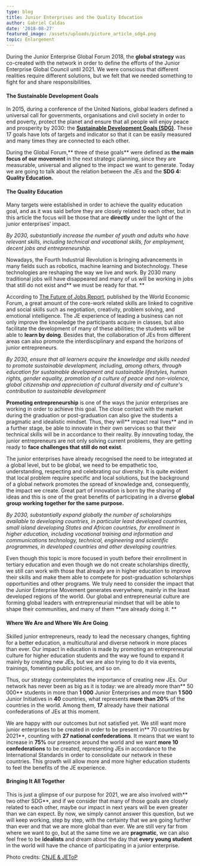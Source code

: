 ```yaml
---
type: blog
title: Junior Enterprises and the Quality Education
author: Gabriel Caldas
date: '2018-08-27'
featured_image: /assets/uploads/picture_article_sdg4.png
topic: Enlargement
---
```

During the Junior Enterprise Global Forum 2018, the **global strategy** was co-created with the network in order to define the efforts of the Junior Enterprise Global Council until 2021. We were conscious that different realities require different solutions, but we felt that we needed something to fight for and share responsibilities.

#### **The Sustainable Development Goals**

In 2015, during a conference of the United Nations, global leaders defined a universal call for governments, organisations and civil society in order to end poverty, protect the planet and ensure that all people will enjoy peace and prosperity by 2030: the [**Sustainable Development Goals (SDG)**](https://sustainabledevelopment.un.org/)**.** These 17 goals have lots of targets and indicator so that it can be easily measured and many times they are connected to each other.

During the Global Forum,** three of these goals** were defined as **the main focus of our movement** in the next strategic planning, since they are measurable, universal and aligned to the impact we want to generate. Today we are going to talk about the relation between the JEs and the **SDG 4: Quality Education.**

#### The Quality Education

Many targets were established in order to achieve the quality education goal, and as it was said before they are closely related to each other, but in this article the focus will be those that are **directly** under the light of the junior enterprises’ impact.

_By 2030, substantially increase the number of youth and adults who have relevant skills, including technical and vocational skills, for employment, decent jobs and entrepreneurship._

Nowadays, the Fourth Industrial Revolution is bringing advancements in many fields such as robotics, machine learning and biotechnology. These technologies are reshaping the way we live and work. By 2030 many traditional jobs will have disappeared and many of us will be working in jobs that still do not exist and** we must be ready for that. **

According to [The Future of Jobs Report](http://www3.weforum.org/docs/WEF_Future_of_Jobs.pdf), published by the World Economic Forum, a great amount of the core-work related skills are linked to cognitive and social skills such as negotiation, creativity, problem solving, and emotional intelligence. The JE experience of leading a business can not only improve the knowledge the participants acquire in classes, but also facilitate the development of many of these abilities; the students will be able to **learn by doing**. Besides that, the collaboration of JEs from different areas can also promote the interdisciplinary and expand the horizons of junior entrepreneurs.

_By 2030, ensure that all learners acquire the knowledge and skills needed to promote sustainable development, including, among others, through education for sustainable development and sustainable lifestyles, human rights, gender equality, promotion of a culture of peace and non-violence, global citizenship and appreciation of cultural diversity and of culture's contribution to sustainable development_

**Promoting entrepreneurship** is one of the ways the junior enterprises are working in order to achieve this goal. The close contact with the market during the graduation or post-graduation can also give the students a pragmatic and idealistic mindset. Thus, they will** impact real lives** and in a further stage, be able to innovate in their own services so that their technical skills will be in accordance to their reality. By innovating today, the junior entrepreneurs are not only solving current problems, they are getting ready to **face challenges that still do not exist**.

The junior enterprises have already recognised the need to be integrated at a global level, but to be global, we need to be empathetic too, understanding, respecting and celebrating our diversity. It is quite evident that local problem require specific and local solutions, but the background of a global network promotes the spread of knowledge and, consequently, the impact we create. Great part of innovation is born by the sharing of ideas and this is one of the great benefits of participating in a diverse **global group working together for the same purpose.**

_By 2030, substantially expand globally the number of scholarships available to developing countries, in particular least developed countries, small island developing States and African countries, for enrollment in higher education, including vocational training and information and communications technology, technical, engineering and scientific programmes, in developed countries and other developing countries._

Even though this topic is more focused in youth before their enrollment in tertiary education and even though we do not create scholarships directly, we still can work with those that already are in higher education to improve their skills and make them able to compete for post-graduation scholarships opportunities and other programs. We truly need to consider the impact that the Junior Enterprise Movement generates everywhere, mainly in the least developed regions of the world. Our global and entrepreneurial culture are forming global leaders with entrepreneurial mindset that will be able to shape their communities, and many of them **are already doing it. **

#### Where We Are and Where We Are Going

Skilled junior entrepreneurs, ready to lead the necessary changes, fighting for a better education, a multicultural and diverse network in more places than ever. Our impact in education is made by promoting an entrepreneurial culture for higher education students and the way we found to expand it mainly by creating new JEs, but we are also trying to do it via events, trainings, fomenting public policies, and so on.

Thus, our strategy contemplates the importance of creating new JEs. Our network has never been as big as it is today: we are already more than** 50 000** students in more than **1 000** Junior Enterprises and more than **1 500** Junior Initiatives in **40** countries, what represents **more than 20%** of the countries in the world. Among them, **17** already have their national confederations of JEs at this moment. 

We are happy with our outcomes but not satisfied yet. We still want more junior enterprises to be created in order to be present in** 70 countries by 2021**, counting with **27 national confederations**. It means that we want to increase in **75%** our presence around the world and we want **more 10 confederations** to be created, representing JEs in accordance to the International Standards in order to consolidate our network in these countries. This growth will allow more and more higher education students to feel the benefits of the JE experience.

#### Bringing It All Together

This is just a glimpse of our purpose for 2021, we are also involved with** two other SDG**, and if we consider that many of those goals are closely related to each other, maybe our impact in next years will be even greater than we can expect. By now, we simply cannot answer this question, but we will keep working, step by step, with the certainty that we are going further than ever and that we are more global than ever. We are still very far from where we want to go, but at the same time we are **pragmatic**, we can also feel free to be **idealists** and dream about the day that **every young student** in the world will have the chance of participating in a junior enterprise.

Photo credits: [CNJE & JEToP](https://www.facebook.com/junior.entreprises/videos/430880630767867/)
